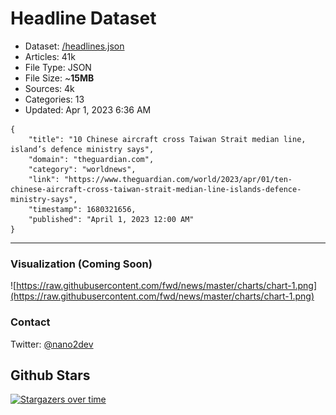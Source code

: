 # Headline Dataset

- Dataset: [/headlines.json](https://raw.githubusercontent.com/fwd/news/master/headlines.json) 
- Articles: 41k
- File Type: JSON
- File Size: ~**15MB**
- Sources: 4k
- Categories: 13
- Updated: Apr 1, 2023 6:36 AM

```
{
    "title": "10 Chinese aircraft cross Taiwan Strait median line, island’s defence ministry says",
    "domain": "theguardian.com",
    "category": "worldnews",
    "link": "https://www.theguardian.com/world/2023/apr/01/ten-chinese-aircraft-cross-taiwan-strait-median-line-islands-defence-ministry-says",
    "timestamp": 1680321656,
    "published": "April 1, 2023 12:00 AM"
}
```

---

### Visualization (Coming Soon)

![https://raw.githubusercontent.com/fwd/news/master/charts/chart-1.png](https://raw.githubusercontent.com/fwd/news/master/charts/chart-1.png)

### Contact 

Twitter: [@nano2dev](https://twitter.com/nano2dev)

## Github Stars

[![Stargazers over time](https://starchart.cc/fwd/news.svg)](https://starchart.cc/fwd/news)
